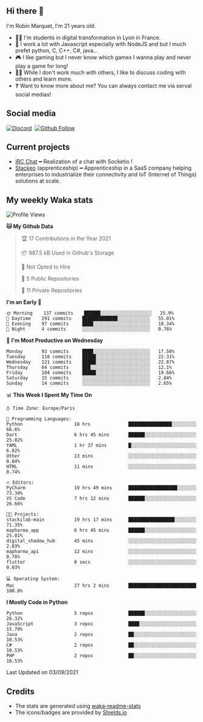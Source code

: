 ## Hi there 👋

I'm Robin Marquet, I'm 21 years old.

- 👨‍💻 I'm students in digital transformation in Lyon in France.
- 🌱 I work a lot with Javascript especially with NodeJS and but I much prefet python, C, C++, C#, java...
- 🎮 I like gaming but I never know which games I wanna play and never play a game for long!
- 👯‍♀️ While I don't work much with others, I like to discuss coding with others and learn more.
- ❓ Want to know more about me? You can always contact me via serval social medias!

## Social media

[![Discord](https://img.shields.io/discord/759460462105854022?label=rmarquet%232048&style=for-the-badge&logo=discord&logoColor=ffffff)](https://github.com/rmarquet21)
‎‎ [![Github Follow](https://img.shields.io/github/followers/rmarquet21?logo=github&logoColor=ffffff&style=for-the-badge)](https://github.com/rmarquet21)

## Current projects

- [IRC Chat](https://socket.io/) ━ Realization of a chat with Socketio !
- [Stackeo](https://www.stackeo.io/) (apprenticeship) ━ Apprenticeship in a SaaS company helping enterprises to industrialize their connectivity and IoT (Internet of Things) solutions at scale.

## My weekly Waka stats

<!--START_SECTION:waka-->
![Profile Views](http://img.shields.io/badge/Profile%20Views-0-blue)

**🐱 My Github Data** 

> 🏆 17 Contributions in the Year 2021
 > 
> 📦 987.5 kB Used in Github's Storage 
 > 
> 🚫 Not Opted to Hire
 > 
> 📜 5 Public Repositories 
 > 
> 🔑 11 Private Repositories  
 > 
**I'm an Early 🐤** 

```text
🌞 Morning    137 commits    ██████░░░░░░░░░░░░░░░░░░░   25.9% 
🌆 Daytime    291 commits    █████████████░░░░░░░░░░░░   55.01% 
🌃 Evening    97 commits     ████░░░░░░░░░░░░░░░░░░░░░   18.34% 
🌙 Night      4 commits      ░░░░░░░░░░░░░░░░░░░░░░░░░   0.76%

```
📅 **I'm Most Productive on Wednesday** 

```text
Monday       93 commits     ████░░░░░░░░░░░░░░░░░░░░░   17.58% 
Tuesday      118 commits    █████░░░░░░░░░░░░░░░░░░░░   22.31% 
Wednesday    121 commits    █████░░░░░░░░░░░░░░░░░░░░   22.87% 
Thursday     64 commits     ███░░░░░░░░░░░░░░░░░░░░░░   12.1% 
Friday       104 commits    █████░░░░░░░░░░░░░░░░░░░░   19.66% 
Saturday     15 commits     ░░░░░░░░░░░░░░░░░░░░░░░░░   2.84% 
Sunday       14 commits     ░░░░░░░░░░░░░░░░░░░░░░░░░   2.65%

```


📊 **This Week I Spent My Time On** 

```text
⌚︎ Time Zone: Europe/Paris

💬 Programming Languages: 
Python                   18 hrs              ████████████████░░░░░░░░░   66.6% 
Dart                     6 hrs 45 mins       ██████░░░░░░░░░░░░░░░░░░░   25.02% 
YAML                     1 hr 37 mins        █░░░░░░░░░░░░░░░░░░░░░░░░   6.02% 
Other                    13 mins             ░░░░░░░░░░░░░░░░░░░░░░░░░   0.84% 
HTML                     11 mins             ░░░░░░░░░░░░░░░░░░░░░░░░░   0.74%

🔥 Editors: 
PyCharm                  19 hrs 49 mins      ██████████████████░░░░░░░   73.34% 
VS Code                  7 hrs 12 mins       ██████░░░░░░░░░░░░░░░░░░░   26.66%

🐱‍💻 Projects: 
stackilab-main           19 hrs 17 mins      █████████████████░░░░░░░░   71.35% 
mapharma_app             6 hrs 45 mins       ██████░░░░░░░░░░░░░░░░░░░   25.01% 
digital_shadow_hub       45 mins             ░░░░░░░░░░░░░░░░░░░░░░░░░   2.83% 
mapharma_api             12 mins             ░░░░░░░░░░░░░░░░░░░░░░░░░   0.78% 
flutter                  0 secs              ░░░░░░░░░░░░░░░░░░░░░░░░░   0.03%

💻 Operating System: 
Mac                      27 hrs 2 mins       █████████████████████████   100.0%

```

**I Mostly Code in Python** 

```text
Python                   5 repos             ██████░░░░░░░░░░░░░░░░░░░   26.32% 
JavaScript               3 repos             ████░░░░░░░░░░░░░░░░░░░░░   15.79% 
Java                     2 repos             ██░░░░░░░░░░░░░░░░░░░░░░░   10.53% 
C#                       2 repos             ██░░░░░░░░░░░░░░░░░░░░░░░   10.53% 
PHP                      2 repos             ██░░░░░░░░░░░░░░░░░░░░░░░   10.53%

```



 Last Updated on 03/09/2021
<!--END_SECTION:waka-->

## Credits

- The stats are generated using [waka-readme-stats](https://github.com/anmol098/waka-readme-stats)
- The icons/badges are provided by [Shields.io](https://shields.io/)
